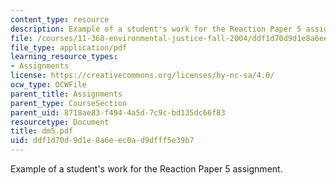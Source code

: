```yaml
---
content_type: resource
description: Example of a student's work for the Reaction Paper 5 assignment.
file: /courses/11-368-environmental-justice-fall-2004/ddf1d70d9d1e8a6eec0ad9dfff5e39b7_dm5.pdf
file_type: application/pdf
learning_resource_types:
- Assignments
license: https://creativecommons.org/licenses/by-nc-sa/4.0/
ocw_type: OCWFile
parent_title: Assignments
parent_type: CourseSection
parent_uid: 8718ae83-f494-4a5d-7c9c-bd135dc66f83
resourcetype: Document
title: dm5.pdf
uid: ddf1d70d-9d1e-8a6e-ec0a-d9dfff5e39b7
---
```

Example of a student's work for the Reaction Paper 5 assignment.